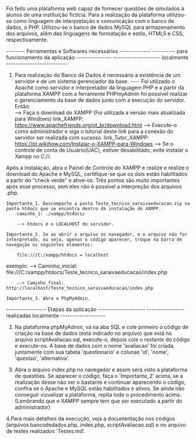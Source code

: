

Foi feito uma plataforma web capaz de fornecer questões de simulados à alunos de uma instituição fictícia. Para a realização da plataforma utilizou-se como linguagem de interpretação e comunicação com o banco de dados, o PHP. Utilizou-se o banco de dados MySQL para armazenamento dos arquivos, além das linguagens de formatação e estilo, HTML5 e CSS, respectivamente.

-------- Ferramentas e Softwares necessários -------------
---------- para funcionamento da aplicação ---------------
-------------------- localmente --------------------------

1. Para realização do Banco de Dados é necessário a existência de um servidor e de um sistema gerenciador da base.
---- Foi utilizado o Apache como servidor e interpretador da linguagem PHP e a partir da plataforma XAMPP com a ferramente PHPmyAdmin foi possível realizar o gerenciamento da base de dados junto com a execução do servidor. 
Então:  
	--> Faça o download do XAMPP (Foi utilizada a versão mais atualizada para Windows)
		link_XAMPP: https://www.apachefriends.org/pt_br/download.html
	--> Execute-o como administrador e siga o tutorial deste link para a conexão do servidor ser realizada com sucesso. 
		link_Tutor_XAMPP: https://pt.wikihow.com/Instalar-o-XAMPP-para-Windows
	--> Se o controle de conta de Usuário(UAC), estiver desabilitado, evite instalar o Xampp no C://.

Após a instalação, abra o Painel de Controle do XAMPP e realize e realize o download do Apache e MySQL, certifique-se que os dois estão habilitados a partir do "check verde" e ative-os. Três pontos são muito importantes após esse processo, sem eles não é possível a interpreção dos arquivos .php. 

	Importante_1. Descompacte a pasta Teste_tecnico_saraivaeducacao.zip na pasta htdocs que se encontra dentro da instalação do XAMPP. 
		caminho_1: ./xampp/htdocs/

		--> htdocs é o LOCALHOST do servidor.

	Importante_2. Se ao abrir o arquivo no navegador, e o arquivo não for interpretado, ou seja, apenas o código aparecer, troque na barra de navegação os seguintes elementos:

		file:///C:/xampp/htdocs = localhost
exemplo:
		--> Caminho_inicial: file:///C:/xampp/htdocs/Teste_tecnico_saraivaeducacao/index.php

		--> Caminho_final: http://localhost/Teste_tecnico_saraivaeducacao/index.php

	Importante_3. Abra o PhpMyAdmin.

----------------- Etapas da aplicação --------------------
---------------- realizadas localmente -------------------

2. Na plataforma phpMyAdmin, vá na aba SQL e cole primeiro o código de criação na base de dados (está indicado no arquivo) que está no arquivo scriptAvaliacao.sql, execute-o, depois cole o restante do código e execute-os. A base de dados com o nome 'avaliacao' foi criada, juntamente com sua tabela 'questionario' e colunas 'id', 'nome', 'questao', 'alternativa'.

3. Abra o arquivo index.php no navegador e assim será visto a plataforma de questões. Se aparecer o código, faça o 'Importante_2' acima, se a realização desse não ser o bastante e continuar aparecendo o código, confira se o Apache e MySQL estão habilitados e ativos. Se ainda não conseguir vizualizar a plataforma, repita todo o procedimento acima. (Lembrando que o XAMPP sempre tem que ser executado a partir do administrador)

4.Para mais detalhes da execução, veja a documentação nos códigos (arquivos bancodedados.php, index.php, scriptAvaliacao.sql) e no arquivo de testes realizados 'Testes.md'.
